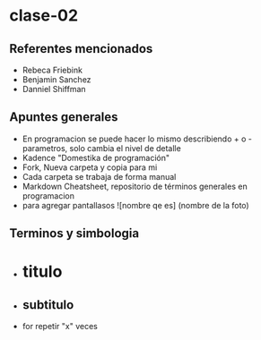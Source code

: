 # clase-02

## Referentes mencionados
* Rebeca Friebink
* Benjamin Sanchez
* Danniel Shiffman

## Apuntes generales
* En programacion se puede hacer lo mismo describiendo + o - parametros, solo cambia el nivel de detalle
* Kadence "Domestika de programación"
* Fork, Nueva carpeta y copia para mi
* Cada carpeta se trabaja de forma manual
* Markdown Cheatsheet, repositorio de términos generales en programacion
* para agregar pantallasos ![nombre qe es] (nombre de la foto)

## Terminos y simbologia
* # titulo
* ## subtitulo
* for repetir "x" veces
